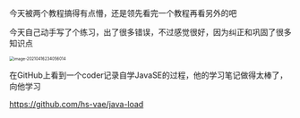 今天被两个教程搞得有点懵，还是领先看完一个教程再看另外的吧

今天自己动手写了个练习，出了很多错误，不过感觉很好，因为纠正和巩固了很多知识点

<img src="C:\Users\Sylow\AppData\Roaming\Typora\typora-user-images\image-20210416234056014.png" alt="image-20210416234056014" style="zoom: 50%;" />



在GitHub上看到一个coder记录自学JavaSE的过程，他的学习笔记做得太棒了，向他学习

https://github.com/hs-vae/java-load